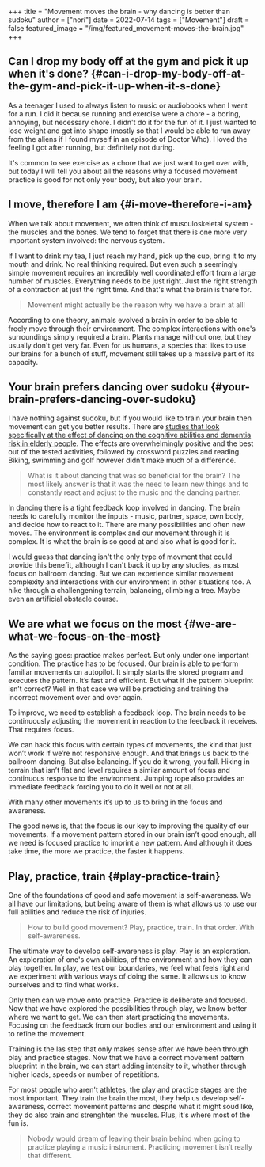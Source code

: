 +++
title = "Movement moves the brain - why dancing is better than sudoku"
author = ["nori"]
date = 2022-07-14
tags = ["Movement"]
draft = false
featured_image = "/img/featured_movement-moves-the-brain.jpg"
+++

## Can I drop my body off at the gym and pick it up when it's done? {#can-i-drop-my-body-off-at-the-gym-and-pick-it-up-when-it-s-done}

As a teenager I used to always listen to music or audiobooks when I went for a run. I did it because running and exercise were a chore - a boring, annoying, but necessary chore. I didn't do it for the fun of it. I just wanted to lose weight and get into shape (mostly so that I would be able to run away from the aliens if I found myself in an episode of Doctor Who). I loved the feeling I got after running, but definitely not during.

It's common to see exercise as a chore that we just want to get over with, but today I will tell you about all the reasons why a focused movement practice is good for not only your body, but also your brain.


## I move, therefore I am {#i-move-therefore-i-am}

When we talk about movement, we often think of musculoskeletal system - the muscles and the bones. We tend to forget that there is one more very important system involved: the nervous system.

If I want to drink my tea, I just reach my hand, pick up the cup, bring it to my mouth and drink. No real thinking required. But even such a seemingly simple movement requires an incredibly well coordinated effort from a large number of muscles. Everything needs to be just right. Just the right strength of a contraction at just the right time. And that's what the brain is there for.

> Movement might actually be the reason why we have a brain at all!

According to one theory, animals evolved a brain in order to be able to freely move through their environment. The complex interactions with one's surroundings simply required a brain. Plants manage without one, but they usually don't get very far. Even for us humans, a species that likes to use our brains for a bunch of stuff, movement still takes up a massive part of its capacity.


## Your brain prefers dancing over sudoku {#your-brain-prefers-dancing-over-sudoku}

I have nothing against sudoku, but if you would like to train your brain then movement can get you better results. There are [studies that look specifically at the effect of dancing on the cognitive abilities and dementia risk in elderly people](https://www.nejm.org/doi/full/10.1056/NEJMoa022252). The effects are overwhelmingly positive and the best out of the tested activities, followed by crossword puzzles and reading. Biking, swimming and golf however didn't make much of a difference.

> What is it about dancing that was so beneficial for the brain? The most likely answer is that it was the need to learn new things and to constantly react and adjust to the music and the dancing partner.

In dancing there is a tight feedback loop involved in dancing. The brain needs to carefully monitor the inputs - music, partner, space, own body, and decide how to react to it. There are many possibilities and often new moves. The environment is complex and our movement through it is complex. It is what the brain is so good at and also what is good for it.

I would guess that dancing isn't the only type of movment that could provide this benefit, although I can't back it up by any studies, as most focus on ballroom dancing. But we can experience similar movement complexity and interactions with our environment in other situations too. A hike through a challengening terrain, balancing, climbing a tree. Maybe even an artificial obstacle course.


## We are what we focus on the most {#we-are-what-we-focus-on-the-most}

As  the saying goes: practice makes perfect.  But only under one important condition. The practice has to be focused.
Our brain is able to perform familiar movements on autopilot.  It simply starts the stored program and executes the pattern.  It’s  fast and efficient.  But what if the pattern blueprint isn’t correct?  Well in that case we will be practicing and training the incorrect movement over and over again.

To improve,  we need to establish a feedback loop. The brain needs to be  continuously adjusting the movement  in reaction  to the feedback it receives.  That requires focus.

We can hack this focus with certain types of movements,  the kind that just won’t work if we’re not responsive enough.  And  that brings us back to the ballroom dancing.  But also balancing.  If you do it wrong,  you fall.  Hiking  in  terrain that isn’t flat and level  requires a  similar amount of focus and  continuous response to the environment.  Jumping rope  also provides an immediate feedback forcing you to do it well or not at all.

With many other movements it’s up to us to bring in the focus and awareness.

The good news is,  that the focus is our key to improving the quality of our movements.  If  a  movement pattern stored in our brain isn’t good enough,  all we need is focused practice to imprint a  new pattern.  And  although it does take time,  the more we practice, the faster it happens.


## Play, practice, train {#play-practice-train}

One of the foundations of good and safe movement is self-awareness.  We all have our limitations, but being aware of them is what allows us to use our full abilities and  reduce the risk of injuries.

> How to build good movement? Play, practice, train. In that order. With self-awareness.

The ultimate way to develop self-awareness is play. Play is an exploration. An exploration of one's own abilities, of the environment and how they can play together. In play, we test our boundaries, we feel what feels right and we experiment with various ways of doing the same. It allows us to know ourselves and to find what works.

Only then can we move onto practice. Practice is deliberate and focused. Now that we have explored the possibilities through play, we know better where we want to get. We can then start practicing the movements. Focusing on the feedback from our bodies and our environment and using it to refine the movement.

Training is the las step that only makes sense after we have been through play and practice stages. Now that we have a correct movement pattern blueprint in the brain, we can start adding intensity to it, whether through higher loads, speeds or number of repetitions.

For most people who aren't athletes, the play and practice stages are the most important. They train the brain the most, they help us develop self-awareness, correct movement patterns and despite what it might soud like, they do also train and strenghten the muscles. Plus, it's where most of the fun is.

> Nobody would dream of leaving their brain behind when going to practice playing a  music instrument.  Practicing movement isn’t really that different.
